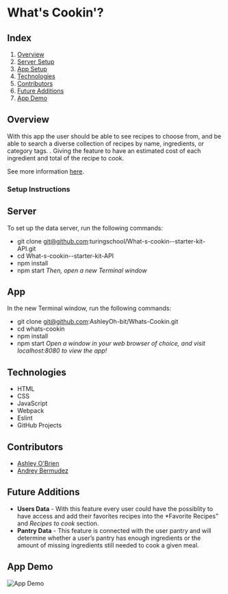 # What's Cookin'? 

## Index

1. [Overview](#overview)
2. [Server Setup](#server)
3. [App Setup](#app)
4. [Technologies](#technologies)
5. [Contributors](#contributors)
6. [Future Additions](#futureadditions)
7. [App Demo](#appdemo)

## Overview
With this app the user should be able to see recipes to choose from, and be able to search a diverse collection of recipes by name, ingredients, or category tags. . Giving the feature to have an estimated cost of each ingredient and total of the recipe to cook. 

See more information <a href="https://frontend.turing.io/projects/whats-cookin.html" target="\__blank">here</a>.

### Setup Instructions

## Server 
To set up the data server, run the following commands:
- git clone git@github.com:turingschool/What-s-cookin--starter-kit-API.git
- cd What-s-cookin--starter-kit-API
- npm install
- npm start
*Then, open a new Terminal window*

## App 
In the new Terminal window, run the following commands:
- git clone git@github.com:AshleyOh-bit/Whats-Cookin.git
- cd whats-cookin
- npm install
- npm start
*Open a window in your web browser of choice, and visit localhost:8080 to view the app!*

## Technologies 
- HTML
- CSS
- JavaScript
- Webpack
- Eslint
- GitHub Projects

## Contributors
- [Ashley O'Brien](https://github.com/AshleyOh-bit)
- [Andrey Bermudez](https://github.com/Andrey-1992) 

## Future Additions
- **Users Data** - With this feature every user could have the possiblity to have access and add their favorites recipes into the *Favorite Recipes" and *Recipes to cook* section.
- **Pantry Data** - This feature is connected with the user pantry and will determine whether a user’s pantry has enough ingredients or the amount of missing ingredients still needed to cook a given meal.

## App Demo
![App Demo](https://media.giphy.com/media/WViB1RsgJDt88r7ULs/giphy.gif)
